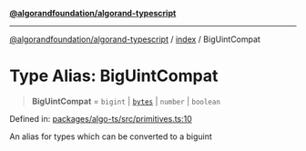 [**@algorandfoundation/algorand-typescript**](../../README.md)

***

[@algorandfoundation/algorand-typescript](../../README.md) / [index](../README.md) / BigUintCompat

# Type Alias: BigUintCompat

> **BigUintCompat** = `bigint` \| [`bytes`](bytes.md) \| `number` \| `boolean`

Defined in: [packages/algo-ts/src/primitives.ts:10](https://github.com/algorandfoundation/puya-ts/blob/main/packages/algo-ts/src/primitives.ts#L10)

An alias for types which can be converted to a biguint
